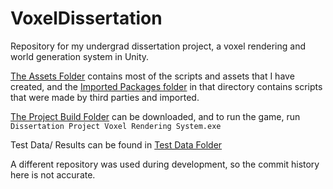 # VoxelDissertation
Repository for my undergrad dissertation project, a voxel rendering and world generation system in Unity.

[The Assets Folder](/Unity%20Project%20Files/Assets) contains most of the scripts and assets that I have created, and the [Imported Packages folder](/Unity%20Project%20Files/Assets/Imported%20Packages) in that directory contains scripts that were made by third parties and imported.

[The Project Build Folder](/Built%20Project%20(Excecutable)) can be downloaded, and to run the game, run `Dissertation Project Voxel Rendering System.exe`

Test Data/ Results can be found in [Test Data Folder](/Misc%20Files/Test%20Data) 

A different repository was used during development, so the commit history here is not accurate.
